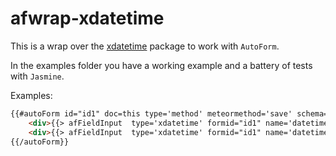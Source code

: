 afwrap-xdatetime
================

This is a wrap over the [xdatetime](https://github.com/miguelalarcos/xdatetime) package to work with ```AutoForm```.

In the examples folder you have a working example and a battery of tests with ```Jasmine```.

Examples:

```html
{{#autoForm id="id1" doc=this type='method' meteormethod='save' schema='dateSchema'}}
    <div>{{> afFieldInput  type='xdatetime' formid="id1" name='datetime1' time='true' format='DD-MM-YYYY HH:mm'}}</div>
    <div>{{> afFieldInput  type='xdatetime' formid="id1" name='datetime2' format='DD-MM-YYYY'}}</div>
{{/autoForm}}
```